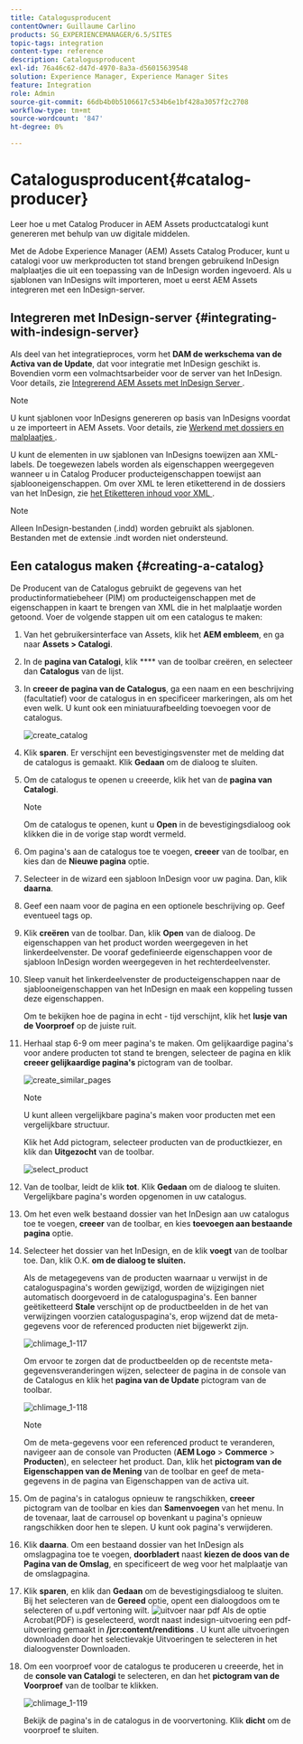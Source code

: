 ```yaml
---
title: Catalogusproducent
contentOwner: Guillaume Carlino
products: SG_EXPERIENCEMANAGER/6.5/SITES
topic-tags: integration
content-type: reference
description: Catalogusproducent
exl-id: 76a46c62-d47d-4970-8a3a-d56015639548
solution: Experience Manager, Experience Manager Sites
feature: Integration
role: Admin
source-git-commit: 66db4b0b5106617c534b6e1bf428a3057f2c2708
workflow-type: tm+mt
source-wordcount: '847'
ht-degree: 0%

---
```


# Catalogusproducent{#catalog-producer}

Leer hoe u met Catalog Producer in AEM Assets productcatalogi kunt genereren met behulp van uw digitale middelen.

Met de Adobe Experience Manager (AEM) Assets Catalog Producer, kunt u catalogi voor uw merkproducten tot stand brengen gebruikend InDesign malplaatjes die uit een toepassing van de InDesign worden ingevoerd. Als u sjablonen van InDesigns wilt importeren, moet u eerst AEM Assets integreren met een InDesign-server.

## Integreren met InDesign-server {#integrating-with-indesign-server}

Als deel van het integratieproces, vorm het **DAM de werkschema van de Activa van de Update**, dat voor integratie met InDesign geschikt is. Bovendien vorm een volmachtsarbeider voor de server van het InDesign. Voor details, zie [ Integrerend AEM Assets met InDesign Server ](/help/assets/indesign.md).

>[!NOTE]
>
>U kunt sjablonen voor InDesigns genereren op basis van InDesigns voordat u ze importeert in AEM Assets. Voor details, zie [ Werkend met dossiers en malplaatjes ](https://helpx.adobe.com/indesign/using/files-templates.html).
>
>U kunt de elementen in uw sjablonen van InDesigns toewijzen aan XML-labels. De toegewezen labels worden als eigenschappen weergegeven wanneer u in Catalog Producer producteigenschappen toewijst aan sjablooneigenschappen. Om over XML te leren etiketterend in de dossiers van het InDesign, zie [ het Etiketteren inhoud voor XML ](https://helpx.adobe.com/indesign/using/tagging-content-xml.html).

>[!NOTE]
>
>Alleen InDesign-bestanden (.indd) worden gebruikt als sjablonen. Bestanden met de extensie .indt worden niet ondersteund.

## Een catalogus maken {#creating-a-catalog}

De Producent van de Catalogus gebruikt de gegevens van het productinformatiebeheer (PIM) om producteigenschappen met de eigenschappen in kaart te brengen van XML die in het malplaatje worden getoond. Voer de volgende stappen uit om een catalogus te maken:

1. Van het gebruikersinterface van Assets, klik het **AEM embleem**, en ga naar **Assets > Catalogi**.
1. In de **pagina van Catalogi**, klik **** van de toolbar creëren, en selecteer dan **Catalogus** van de lijst.
1. In **creeer de pagina van de Catalogus**, ga een naam en een beschrijving (facultatief) voor de catalogus in en specificeer markeringen, als om het even welk. U kunt ook een miniatuurafbeelding toevoegen voor de catalogus.

   ![ create_catalog ](assets/create_catalog.png)

1. Klik **sparen**. Er verschijnt een bevestigingsvenster met de melding dat de catalogus is gemaakt. Klik **Gedaan** om de dialoog te sluiten.
1. Om de catalogus te openen u creeerde, klik het van de **pagina van Catalogi**.

   >[!NOTE]
   >
   >Om de catalogus te openen, kunt u **Open** in de bevestigingsdialoog ook klikken die in de vorige stap wordt vermeld.

1. Om pagina&#39;s aan de catalogus toe te voegen, **creeer** van de toolbar, en kies dan de **Nieuwe pagina** optie.
1. Selecteer in de wizard een sjabloon InDesign voor uw pagina. Dan, klik **daarna**.
1. Geef een naam voor de pagina en een optionele beschrijving op. Geef eventueel tags op.
1. Klik **creëren** van de toolbar. Dan, klik **Open** van de dialoog. De eigenschappen van het product worden weergegeven in het linkerdeelvenster. De vooraf gedefinieerde eigenschappen voor de sjabloon InDesign worden weergegeven in het rechterdeelvenster.
1. Sleep vanuit het linkerdeelvenster de producteigenschappen naar de sjablooneigenschappen van het InDesign en maak een koppeling tussen deze eigenschappen.

   Om te bekijken hoe de pagina in echt - tijd verschijnt, klik het **lusje van de Voorproef** op de juiste ruit.

1. Herhaal stap 6-9 om meer pagina&#39;s te maken. Om gelijkaardige pagina&#39;s voor andere producten tot stand te brengen, selecteer de pagina en klik **creeer gelijkaardige pagina&#39;s** pictogram van de toolbar.

   ![ create_similar_pages ](assets/create_similar_pages.png)

   >[!NOTE]
   >
   >U kunt alleen vergelijkbare pagina&#39;s maken voor producten met een vergelijkbare structuur.

   Klik het Add pictogram, selecteer producten van de productkiezer, en klik dan **Uitgezocht** van de toolbar.

   ![ select_product ](assets/select_product.png)

1. Van de toolbar, leidt de klik **tot**. Klik **Gedaan** om de dialoog te sluiten. Vergelijkbare pagina&#39;s worden opgenomen in uw catalogus.
1. Om het even welk bestaand dossier van het InDesign aan uw catalogus toe te voegen, **creeer** van de toolbar, en kies **toevoegen aan bestaande pagina** optie.
1. Selecteer het dossier van het InDesign, en de klik **voegt** van de toolbar toe. Dan, klik O.K. **om de dialoog te sluiten.**

   Als de metagegevens van de producten waarnaar u verwijst in de cataloguspagina&#39;s worden gewijzigd, worden de wijzigingen niet automatisch doorgevoerd in de cataloguspagina&#39;s. Een banner geëtiketteerd **Stale** verschijnt op de productbeelden in de het van verwijzingen voorzien cataloguspagina&#39;s, erop wijzend dat de meta-gegevens voor de referenced producten niet bijgewerkt zijn.

   ![ chlimage_1-117 ](assets/chlimage_1-117a.png)

   Om ervoor te zorgen dat de productbeelden op de recentste meta-gegevensveranderingen wijzen, selecteer de pagina in de console van de Catalogus en klik het **pagina van de Update** pictogram van de toolbar.

   ![ chlimage_1-118 ](assets/chlimage_1-118a.png)

   >[!NOTE]
   >
   >Om de meta-gegevens voor een referenced product te veranderen, navigeer aan de console van Producten (**AEM Logo** > **Commerce** > **Producten**), en selecteer het product. Dan, klik het **pictogram van de Eigenschappen van de Mening** van de toolbar en geef de meta-gegevens in de pagina van Eigenschappen van de activa uit.

1. Om de pagina&#39;s in catalogus opnieuw te rangschikken, **creeer** pictogram van de toolbar en kies dan **Samenvoegen** van het menu. In de tovenaar, laat de carrousel op bovenkant u pagina&#39;s opnieuw rangschikken door hen te slepen. U kunt ook pagina&#39;s verwijderen.

1. Klik **daarna**. Om een bestaand dossier van het InDesign als omslagpagina toe te voegen, **doorbladert** naast **kiezen de doos van de Pagina van de Omslag**, en specificeert de weg voor het malplaatje van de omslagpagina.
1. Klik **sparen**, en klik dan **Gedaan** om de bevestigingsdialoog te sluiten.
Bij het selecteren van de **Gereed** optie, opent een dialoogdoos om te selecteren of u.pdf vertoning wilt.
   ![ uitvoer naar pdf ](assets/CatalogPDF.png)
Als de optie Acrobat(PDF) is geselecteerd, wordt naast indesign-uitvoering een pdf-uitvoering gemaakt in **/jcr:content/renditions** . U kunt alle uitvoeringen downloaden door het selectievakje Uitvoeringen te selecteren in het dialoogvenster Downloaden.

1. Om een voorproef voor de catalogus te produceren u creeerde, het in de **console van Catalogi** te selecteren, en dan het **pictogram van de Voorproef** van de toolbar te klikken.

   ![ chlimage_1-119 ](assets/chlimage_1-119a.png)

   Bekijk de pagina&#39;s in de catalogus in de voorvertoning. Klik **dicht** om de voorproef te sluiten.
